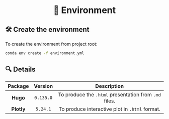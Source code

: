 <div align="center">

# 🍂 Environment

</div>

## 🛠 Create the environment

To create the environment from project root:

```bash
conda env create -f environment.yml
```

## 🔍 Details

| **Package** | **Version** |                       **Description**                      |
| :---------: | :---------: | :--------------------------------------------------------: |
|  **Hugo**   |  `0.135.0`  |    To produce the `.html` presentation from `.md` files.   |
| **Plotly**  |  `5.24.1`   |       To produce interactive plot in `.html` format.       |
